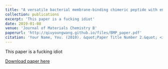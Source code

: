 ```yaml
---
title: "A versatile bacterial membrane-binding chimeric peptide with enhanced photodynamic antimicrobial activity"
collection: publications
excerpt: 'This paper is a fucking idiot'
date: 2019-01-08
venue: 'Journal of Materials Chemistry B'
paperurl: 'http://qiuyoungwang.github.io/files/BMP_paper.pdf'
citation: 'Your Name, You. (2010). &quot;Paper Title Number 2.&quot; <i>Journal 1</i>. 1(2).'
---
```

This paper is a fucking idiot

[Download paper here](http://qiuyoungwang.github.io/files/BMP_paper.pdf)


